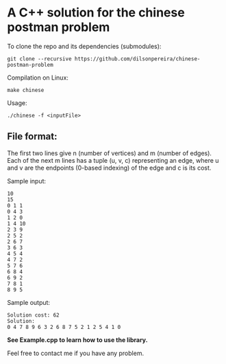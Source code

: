 # A C++ solution for the chinese postman problem

To clone the repo and its dependencies (submodules): 
```
git clone --recursive https://github.com/dilsonpereira/chinese-postman-problem
```

Compilation on Linux:
```
make chinese
```
Usage:
```
./chinese -f <inputFile>
```
## File format:
The first two lines give n (number of vertices) and m (number of edges). Each of the next m lines has a tuple (u, v, c) representing an edge, where u and v are the endpoints (0-based indexing) of the edge and c is its cost.

Sample input:
```
10
15
0 1 1
0 4 3
1 2 0
1 4 10
2 3 9
2 5 2
2 6 7
3 6 3
4 5 4
4 7 2
5 7 6
6 8 4
6 9 2
7 8 1
8 9 5

```
Sample output:
```
Solution cost: 62
Solution:
0 4 7 8 9 6 3 2 6 8 7 5 2 1 2 5 4 1 0 
```

**See Example.cpp to learn how to use the library.**

Feel free to contact me if you have any problem.
